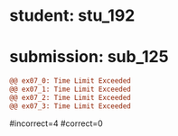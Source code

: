 # student: stu_192
# submission: sub_125

```diff
@@ ex07_0: Time Limit Exceeded
@@ ex07_1: Time Limit Exceeded
@@ ex07_2: Time Limit Exceeded
@@ ex07_3: Time Limit Exceeded
```
#incorrect=4
#correct=0
